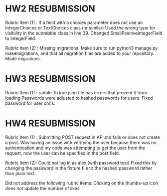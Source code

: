 # HW2 RESUBMISSION

Rubric Item (1) : If a field with a choices parameter does not use an IntegerChoices or TextChoices class (or similar)
  Used the wrong type for visibility in the subrabble class in line 39. Changed SmallPositiveIntegerField to IntegerField.

Rubric Item (2) : Missing migrations. Make sure to run python3 manage.py makemigrations, and that all migration files are added to your repository.
  Made migrations.
  
# HW3 RESUBMISSION

Rubric Item (1) : rabble-fixture.json file has errors that prevent it from loading
  Passwords were adjusted to hashed passwords for users. Fixed password for user chris.

# HW4 RESUBMISSION

Rubric Item (1) : Submitting POST request in API.md fails or does not create a post.
  Was having an issue with verifying the user because there was no authentication and my code was attempting to get the user from the request, now the user can be specified in the post field.

Rubric Item (2): Could not log in as alex (with password test)
  Fixed this by changing the password in the fixture file to the hashed password rather than plain text.

Did not address the following rubric items: 
  Clicking on the thumbs-up icon does not update the number of likes
  
